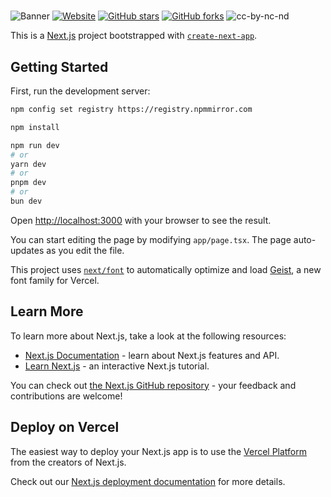 # 
![Banner](assets/Banner.png)
[![Website](https://img.shields.io/website?url=https%3A//ktwu01.github.io/time-coins)](https://ktwu01.github.io/time-coins/) [![GitHub stars](https://img.shields.io/github/stars/ktwu01/time-coins)](https://github.com/ktwu01/time-coins) [![GitHub forks](https://img.shields.io/github/forks/ktwu01/time-coins)](https://github.com/ktwu01/time-coins/fork) ![cc-by-nc-nd](https://img.shields.io/badge/License-CC%20BY--NC--ND%204.0-lightgrey.svg)

This is a [Next.js](https://nextjs.org) project bootstrapped with [`create-next-app`](https://nextjs.org/docs/app/api-reference/cli/create-next-app).

## Getting Started

First, run the development server:

```bash
npm config set registry https://registry.npmmirror.com

npm install                                           

npm run dev
# or
yarn dev
# or
pnpm dev
# or
bun dev
```

Open [http://localhost:3000](http://localhost:3000) with your browser to see the result.

You can start editing the page by modifying `app/page.tsx`. The page auto-updates as you edit the file.

This project uses [`next/font`](https://nextjs.org/docs/app/building-your-application/optimizing/fonts) to automatically optimize and load [Geist](https://vercel.com/font), a new font family for Vercel.

## Learn More

To learn more about Next.js, take a look at the following resources:

- [Next.js Documentation](https://nextjs.org/docs) - learn about Next.js features and API.
- [Learn Next.js](https://nextjs.org/learn) - an interactive Next.js tutorial.

You can check out [the Next.js GitHub repository](https://github.com/vercel/next.js) - your feedback and contributions are welcome!

## Deploy on Vercel

The easiest way to deploy your Next.js app is to use the [Vercel Platform](https://vercel.com/new?utm_medium=default-template&filter=next.js&utm_source=create-next-app&utm_campaign=create-next-app-readme) from the creators of Next.js.

Check out our [Next.js deployment documentation](https://nextjs.org/docs/app/building-your-application/deploying) for more details.
